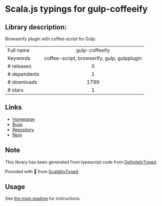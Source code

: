 
# Scala.js typings for gulp-coffeeify


## Library description:
Browserify plugin with coffee-script for Gulp.

|                    |                 |
| ------------------ | :-------------: |
| Full name          | gulp-coffeeify |
| Keywords           | coffee-script, browserify, gulp, gulpplugin |
| # releases         | 0 |
| # dependents       | 1 |
| # downloads        | 1799 |
| # stars            | 1 |

## Links
- [Homepage](https://github.com/nariyu/gulp-coffeeify)
- [Bugs](https://github.com/nariyu/gulp-coffeeify/issues)
- [Repository](https://github.com/nariyu/gulp-coffeeify)
- [Npm](https://www.npmjs.com/package/gulp-coffeeify)
    


## Note
This library has been generated from typescript code from [DefinitelyTyped](https://definitelytyped.org).

Provided with :purple_heart: from [ScalablyTyped](https://github.com/oyvindberg/ScalablyTyped)

## Usage
See [the main readme](../../readme.md) for instructions.


